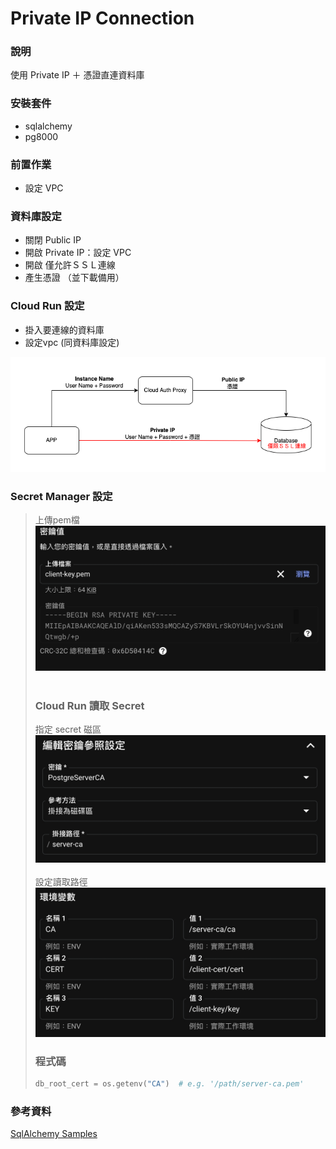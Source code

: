 # Private IP Connection

### 說明
使用 Private IP ＋ 憑證直連資料庫

### 安裝套件
 - sqlalchemy
 - pg8000

### 前置作業
 - 設定 VPC

### 資料庫設定
- 關閉 Public IP
- 開啟 Private IP：設定 VPC
- 開啟 僅允許ＳＳＬ連線
- 產生憑證 （並下載備用）

### Cloud Run 設定
- 掛入要連線的資料庫
- 設定vpc (同資料庫設定)

![連線機制(紅線)](./docs/SSL_Connection.png "SSL connetion with Private IP")

### Secret Manager 設定
> 上傳pem檔
![.pem](./docs/secret.jpg "upload .pem")
<br/><br/>
> ### Cloud Run 讀取 Secret
> 指定 secret 磁區
![mount](./docs/path.jpg "set mountPath")
<br/><br/>
> 設定讀取路徑
> ![env](./docs/env.jpg "set environment variables")
> ### 程式碼
> ```python
> db_root_cert = os.getenv("CA")  # e.g. '/path/server-ca.pem'
> ```

### 參考資料
[SqlAlchemy Samples](https://github.com/GoogleCloudPlatform/python-docs-samples/tree/main/cloud-sql/postgres/sqlalchemy) <br/>